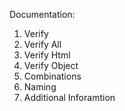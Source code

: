 Documentation:

1. Verify
1. Verify All
1. Verify Html
1. Verify Object
1. Combinations
1. Naming
  1. Additional Inforamtion
  